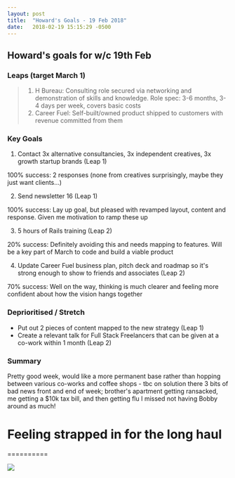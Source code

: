 ```yaml
---
layout: post
title:  "Howard's Goals - 19 Feb 2018"
date:   2018-02-19 15:15:29 -0500
---
```


## Howard's goals for w/c 19th Feb
  
### Leaps (target March 1)
> 1. H Bureau: Consulting role secured via networking and demonstration of skills and knowledge. Role spec: 3-6 months, 3-4 days per week, covers basic costs
> 2. Career Fuel: Self-built/owned product shipped to customers with revenue committed from them

  
### Key Goals

1. Contact 3x alternative consultancies, 3x independent creatives, 3x growth startup brands (Leap 1)

100% success: 2 responses (none from creatives surprisingly, maybe they just want clients...)

2. Send newsletter 16 (Leap 1)

100% success: Lay up goal, but pleased with revamped layout, content and response. Given me motivation to ramp these up

3. 5 hours of Rails training (Leap 2)

20% success: Definitely avoiding this and needs mapping to features. Will be a key part of March to code and build a viable product

4. Update Career Fuel business plan, pitch deck and roadmap so it's strong enough to show to friends and associates (Leap 2)

70% success: Well on the way, thinking is much clearer and feeling more confident about how the vision hangs together

  
### Deprioritised / Stretch
- Put out 2 pieces of content mapped to the new strategy (Leap 1)
- Create a relevant talk for Full Stack Freelancers that can be given at a co-work within 1 month (Leap 2)



### Summary

Pretty good week, would like a more permanent base rather than hopping between various co-works and coffee shops - tbc on solution there
3 bits of bad news front and end of week; brother's apartment getting ransacked, me getting a $10k tax bill, and then getting flu
I missed not having Bobby around as much!



# Feeling strapped in for the long haul
==========

![](https://media.giphy.com/media/3o7TKNoDBphFIFZzva/giphy.gif)
